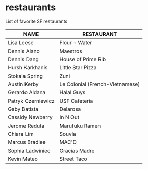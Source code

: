 # restaurants
List of favorite SF restaurants

 NAME | RESTAURANT
---|---
Lisa Leese | Flour + Water
Dennis Alano | Maestros
Dennis Dang | House of Prime Rib
Hursh Karkhanis | Little Star Pizza
Stokala Spring | Zuni
Austin Kerby | Le Colonial (French-Vietnamese)
Gerardo Aldana | Halal Guys
Patryk Czerniewicz | USF Cafeteria
Gaby Batista | Delarosa
Cassidy Newberry | In N Out
Jerome Reduta | Marufuku Ramen
Chiara Lim | Souvla
Marcus Bradlee | MAC'D
Sophia Ladwiniec | Gracias Madre
Kevin Mateo | Street Taco
